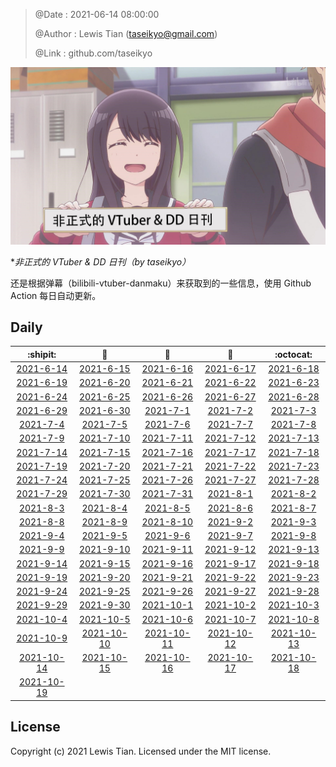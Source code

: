 > @Date    : 2021-06-14 08:00:00
>
> @Author  : Lewis Tian (taseikyo@gmail.com)
>
> @Link    : github.com/taseikyo

![](../images/daily.jpg)

\**非正式的 VTuber & DD 日刊（by taseikyo）*

还是根据弹幕（bilibili-vtuber-danmaku）来获取到的一些信息，使用 Github Action 每日自动更新。

## Daily

|            :shipit:            |        :jack_o_lantern:        |             :beer:             |           :fish_cake:          |            :octocat:           |
|:------------------------------:|:------------------------------:|:------------------------------:|:------------------------------:|:------------------------------:|
| [2021-6-14](docs/2021-6-14.md) | [2021-6-15](docs/2021-6-15.md) | [2021-6-16](docs/2021-6-16.md) | [2021-6-17](docs/2021-6-17.md) | [2021-6-18](docs/2021-6-18.md) |
| [2021-6-19](docs/2021-6-19.md) | [2021-6-20](docs/2021-6-20.md) | [2021-6-21](docs/2021-6-21.md) | [2021-6-22](docs/2021-6-22.md) | [2021-6-23](docs/2021-6-23.md) |
| [2021-6-24](docs/2021-6-24.md) | [2021-6-25](docs/2021-6-25.md) | [2021-6-26](docs/2021-6-26.md) | [2021-6-27](docs/2021-6-27.md) | [2021-6-28](docs/2021-6-28.md) |
| [2021-6-29](docs/2021-6-29.md) | [2021-6-30](docs/2021-6-30.md) | [2021-7-1](docs/2021-7-1.md) | [2021-7-2](docs/2021-7-2.md) | [2021-7-3](docs/2021-7-3.md) |
| [2021-7-4](docs/2021-7-4.md) | [2021-7-5](docs/2021-7-5.md) | [2021-7-6](docs/2021-7-6.md) | [2021-7-7](docs/2021-7-7.md) | [2021-7-8](docs/2021-7-8.md) |
| [2021-7-9](docs/2021-7-9.md) | [2021-7-10](docs/2021-7-10.md) | [2021-7-11](docs/2021-7-11.md) | [2021-7-12](docs/2021-7-12.md) | [2021-7-13](docs/2021-7-13.md) |
| [2021-7-14](docs/2021-7-14.md) | [2021-7-15](docs/2021-7-15.md) | [2021-7-16](docs/2021-7-16.md) | [2021-7-17](docs/2021-7-17.md) | [2021-7-18](docs/2021-7-18.md) |
| [2021-7-19](docs/2021-7-19.md) | [2021-7-20](docs/2021-7-20.md) | [2021-7-21](docs/2021-7-21.md) | [2021-7-22](docs/2021-7-22.md) | [2021-7-23](docs/2021-7-23.md) |
| [2021-7-24](docs/2021-7-24.md) | [2021-7-25](docs/2021-7-25.md) | [2021-7-26](docs/2021-7-26.md) | [2021-7-27](docs/2021-7-27.md) | [2021-7-28](docs/2021-7-28.md) |
| [2021-7-29](docs/2021-7-29.md) | [2021-7-30](docs/2021-7-30.md) | [2021-7-31](docs/2021-7-31.md) | [2021-8-1](docs/2021-8-1.md) | [2021-8-2](docs/2021-8-2.md) |
| [2021-8-3](docs/2021-8-3.md) | [2021-8-4](docs/2021-8-4.md) | [2021-8-5](docs/2021-8-5.md) | [2021-8-6](docs/2021-8-6.md) | [2021-8-7](docs/2021-8-7.md) |
| [2021-8-8](docs/2021-8-8.md) | [2021-8-9](docs/2021-8-9.md) | [2021-8-10](docs/2021-8-10.md) | [2021-9-2](docs/2021-9-2.md) | [2021-9-3](docs/2021-9-3.md) |
| [2021-9-4](docs/2021-9-4.md) | [2021-9-5](docs/2021-9-5.md) | [2021-9-6](docs/2021-9-6.md) | [2021-9-7](docs/2021-9-7.md) | [2021-9-8](docs/2021-9-8.md) |
| [2021-9-9](docs/2021-9-9.md) | [2021-9-10](docs/2021-9-10.md) | [2021-9-11](docs/2021-9-11.md) | [2021-9-12](docs/2021-9-12.md) | [2021-9-13](docs/2021-9-13.md) |
| [2021-9-14](docs/2021-9-14.md) | [2021-9-15](docs/2021-9-15.md) | [2021-9-16](docs/2021-9-16.md) | [2021-9-17](docs/2021-9-17.md) | [2021-9-18](docs/2021-9-18.md) |
| [2021-9-19](docs/2021-9-19.md) | [2021-9-20](docs/2021-9-20.md) | [2021-9-21](docs/2021-9-21.md) | [2021-9-22](docs/2021-9-22.md) | [2021-9-23](docs/2021-9-23.md) |
| [2021-9-24](docs/2021-9-24.md) | [2021-9-25](docs/2021-9-25.md) | [2021-9-26](docs/2021-9-26.md) | [2021-9-27](docs/2021-9-27.md) | [2021-9-28](docs/2021-9-28.md) |
| [2021-9-29](docs/2021-9-29.md) | [2021-9-30](docs/2021-9-30.md) | [2021-10-1](docs/2021-10-1.md) | [2021-10-2](docs/2021-10-2.md) | [2021-10-3](docs/2021-10-3.md) |
| [2021-10-4](docs/2021-10-4.md) | [2021-10-5](docs/2021-10-5.md) | [2021-10-6](docs/2021-10-6.md) | [2021-10-7](docs/2021-10-7.md) | [2021-10-8](docs/2021-10-8.md) |
| [2021-10-9](docs/2021-10-9.md) | [2021-10-10](docs/2021-10-10.md) | [2021-10-11](docs/2021-10-11.md) | [2021-10-12](docs/2021-10-12.md) | [2021-10-13](docs/2021-10-13.md) |
| [2021-10-14](docs/2021-10-14.md) | [2021-10-15](docs/2021-10-15.md) | [2021-10-16](docs/2021-10-16.md) | [2021-10-17](docs/2021-10-17.md) | [2021-10-18](docs/2021-10-18.md) |
| [2021-10-19](docs/2021-10-19.md) | | | | | |

## License

Copyright (c) 2021 Lewis Tian. Licensed under the MIT license.
